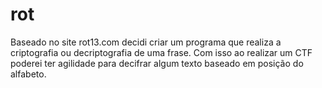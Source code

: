 # rot
Baseado no site rot13.com decidi criar um programa que realiza a criptografia ou decriptografia de uma frase. Com isso ao realizar um CTF poderei ter agilidade para decifrar algum texto baseado em posição do alfabeto.
